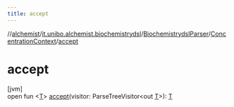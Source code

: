 ```yaml
---
title: accept
---
```

//[alchemist](../../../../index.html)/[it.unibo.alchemist.biochemistrydsl](../../index.html)/[BiochemistrydslParser](../index.html)/[ConcentrationContext](index.html)/[accept](accept.html)



# accept



[jvm]\
open fun <[T](accept.html)> [accept](accept.html)(visitor: ParseTreeVisitor<out [T](../../../it.unibo.alchemist.model.implementations.reactions/-chemical-reaction/index.html)>): [T](../../../it.unibo.alchemist.model.implementations.reactions/-chemical-reaction/index.html)




